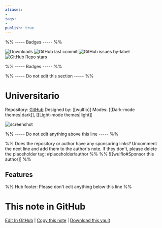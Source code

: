 ```yaml
---
aliases:
- 
tags: 
- 
publish: true
---
```


%% ----- Badges ----- %%

![Downloads](https://img.shields.io/badge/downloads-251-573E7A?style=for-the-badge&logo=)
![GitHub last commit](https://img.shields.io/github/last-commit/wulflo/obsidian-universitario?color=573E7A&label=last%20update&logo=github&style=for-the-badge)
![GitHub issues by-label](https://img.shields.io/github/issues/wulflo/obsidian-universitario/help%20wanted?color=573E7A&logo=github&style=for-the-badge) 
![GitHub Repo stars](https://img.shields.io/github/stars/wulflo/obsidian-universitario?color=573E7A&logo=github&style=for-the-badge)

%% ----- Badges ----- %%

%% ----- Do not edit this section ----- %%

# Universitario

Repository: [GitHub](https://github.com/wulflo/obsidian-universitario)
Designed by: [[wulflo]]
Modes: [[Dark-mode themes|dark]], [[Light-mode themes|light]]



![screenshot](https://github.com/wulflo/obsidian-universitario/raw/HEAD/cover.jpg)

%% ----- Do not edit anything above this line ----- %% 

%% Does the repository or author have any sponsoring links? Uncomment the next line and add them to the author's note. If they don't, please delete the placeholder tag: #placeholder/author %%
%% ![[wulflo#Sponsor this author]] %%


## Features



%% Hub footer: Please don't edit anything below this line %%

# This note in GitHub

<span class="git-footer">[Edit In GitHub](https://github.dev/obsidian-community/obsidian-hub/blob/main/02%20-%20Community%20Expansions/02.05%20All%20Community%20Expansions/Themes/Universitario.md "git-hub-edit-note") | [Copy this note](https://raw.githubusercontent.com/obsidian-community/obsidian-hub/main/02%20-%20Community%20Expansions/02.05%20All%20Community%20Expansions/Themes/Universitario.md "git-hub-copy-note") | [Download this vault](https://github.com/obsidian-community/obsidian-hub/archive/refs/heads/main.zip "git-hub-download-vault") </span>
